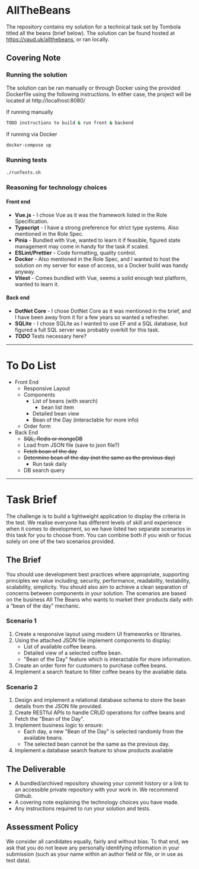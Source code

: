 # AllTheBeans

The repository contains my solution for a technical task set by Tombola titled all the beans (brief below). The solution can be found hosted at https://vaud.uk/allthebeans, or ran locally.

## Covering Note

### Running the solution

The solution can be ran manually or through Docker using the provided Dockerfile using the following instructions. In either case, the project will be located at http://localhost:8080/

If running manually

```bash
TODO instructions to build & run front & backend
```

If running via Docker

```bash
docker-compose up
```

### Running tests

```bash
./runTests.sh
```

### Reasoning for technology choices

#### Front end

- **Vue.js** - I chose Vue as it was the framework listed in the Role Specification.
- **Typscript** - I have a strong preference for strict type systems. Also mentioned in the Role Spec.
- **Pinia** - Bundled with Vue, wanted to learn it if feasible, figured state management may come in handy for the task if scaled.
- **ESLint/Prettier** - Code formatting, quality control.
- **Docker** - Also mentioned in the Role Spec, and I wanted to host the solution on my server for ease of access, so a Docker build was handy anyway.
- **Vitest** - Comes bundled with Vue, seems a solid enough test platform, wanted to learn it.

#### Back end

- **DotNet Core** - I chose DotNet Core as it was mentioned in the brief, and I have been away from it for a few years so wanted a refresher.
- **SQLite** - I chose SQLite as I wanted to use EF and a SQL database, but figured a full SQL server was probably overkill for this task.
- ***TODO*** Tests necessary here?

---

# To Do List

- Front End
    - Responsive Layout
    - Components
        - List of beans (with search)
            - bean list item
        - Detailed bean view
        - Bean of the Day (interactable for more info)
    - Order form
- Back End
    - ~~SQL, Redis or mongoDB~~
    - Load from JSON file (save to json file?)
    - ~~Fetch bean of the day~~
    - ~~Determine bean of the day (not the same as the previous day)~~
        - Run task daily
    - DB search query

---

# Task Brief

The challenge is to build a lightweight application to display the criteria in the test. We realise everyone has different levels of skill and experience when it comes to development, so we have listed two separate scenarios in this task for you to choose from. You can combine both if you wish or focus solely on one of the two scenarios provided.

## The Brief

You should use development best practices where appropriate, supporting principles we value including; security, performance, readability, testability, scalability, simplicity. You should also aim to achieve a clean separation of concerns between components in your solution. The scenarios are based on the business All The Beans who wants to market their products daily with a “bean of the day” mechanic.

### Scenario 1

1. Create a responsive layout using modern UI frameworks or libraries.
2. Using the attached JSON file implement components to display:
    - List of available coffee beans.
    - Detailed view of a selected coffee bean.
    - "Bean of the Day" feature which is interactable for more information.
3. Create an order form for customers to purchase coffee beans.
4. Implement a search feature to filter coffee beans by the available data.

### Scenario 2
1. Design and implement a relational database schema to store the bean details from the JSON file provided.
2. Create RESTful APIs to handle CRUD operations for coffee beans and Fetch the "Bean of the Day".
3. Implement business logic to ensure:
    - Each day, a new &quot;Bean of the Day&quot; is selected randomly from the available beans.
    - The selected bean cannot be the same as the previous day.
4. Implement a database search feature to show products available

## The Deliverable
- A bundled/archived repository showing your commit history or a link to an accessible private repository with your work in. We recommend Github.
- A covering note explaining the technology choices you have made.
- Any instructions required to run your solution and tests.

## Assessment Policy

We consider all candidates equally, fairly and without bias. To that end, we ask that you do not leave any personally identifying information in your submission (such as your name within an author field or file, or in use as test data).